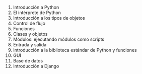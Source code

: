1. Introducción a Python
2. El intérprete de Python 
3. Introducción a los tipos de objetos
4. Control de flujo
5. Funciones
6. Clases y objetos
7. Módulos: ejecutando módulos como scripts
8. Entrada y salida
9. Introducción a la biblioteca estándar de Python y funciones
10. GUI
11. Base de datos 
12. Introducción a Django
